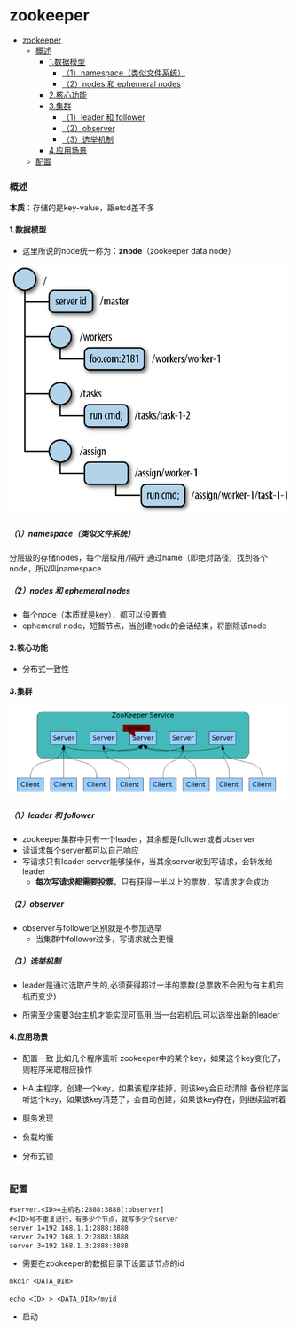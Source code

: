 # zookeeper

<!-- @import "[TOC]" {cmd="toc" depthFrom=1 depthTo=6 orderedList=false} -->
<!-- code_chunk_output -->

- [zookeeper](#zookeeper)
    - [概述](#概述)
      - [1.数据模型](#1数据模型)
        - [（1）namespace（类似文件系统）](#1namespace类似文件系统)
        - [（2）nodes 和 ephemeral nodes](#2nodes-和-ephemeral-nodes)
      - [2.核心功能](#2核心功能)
      - [3.集群](#3集群)
        - [（1）leader 和 follower](#1leader-和-follower)
        - [（2）observer](#2observer)
        - [（3）选举机制](#3选举机制)
      - [4.应用场景](#4应用场景)
    - [配置](#配置)

<!-- /code_chunk_output -->

### 概述

**本质**：存储的是key-value，跟etcd差不多

#### 1.数据模型

* 这里所说的node统一称为：**znode**（zookeeper data node）

![](./imgs/zookeeper_01.png)

##### （1）namespace（类似文件系统）
分层级的存储nodes，每个层级用`/`隔开
通过name（即绝对路径）找到各个node，所以叫namespace

##### （2）nodes 和 ephemeral nodes
* 每个node（本质就是key），都可以设置值
* ephemeral node，短暂节点，当创建node的会话结束，将删除该node


#### 2.核心功能
* 分布式一致性

#### 3.集群

![](./imgs/zookeeper_02.png)

##### （1）leader 和 follower
* zookeeper集群中只有一个leader，其余都是follower或者observer
* 读请求每个server都可以自己响应
* 写请求只有leader server能够操作，当其余server收到写请求，会转发给leader
  * **每次写请求都需要投票**，只有获得一半以上的票数，写请求才会成功

##### （2）observer
* observer与follower区别就是不参加选举
  * 当集群中follower过多，写请求就会更慢

##### （3）选举机制
* leader是通过选取产生的,必须获得超过一半的票数(总票数不会因为有主机宕机而变少)

* 所需至少需要3台主机才能实现可高用,当一台宕机后,可以选举出新的leader

#### 4.应用场景

* 配置一致
比如几个程序监听 zookeeper中的某个key，如果这个key变化了，则程序采取相应操作

* HA
主程序，创建一个key，如果该程序挂掉，则该key会自动清除
备份程序监听这个key，如果该key清楚了，会自动创建，如果该key存在，则继续监听着

* 服务发现
* 负载均衡
* 分布式锁

***

### 配置

```shell
#server.<ID>=主机名:2888:3888[:observer]
#<ID>号不重复进行，有多少个节点，就写多少个server
server.1=192.168.1.1:2888:3888
server.2=192.168.1.2:2888:3888
server.3=192.168.1.3:2888:3888
```

* 需要在zookeeper的数据目录下设置该节点的id

```shell
mkdir <DATA_DIR>

echo <ID> > <DATA_DIR>/myid
```

* 启动

```shell

```
